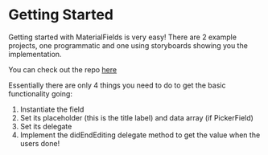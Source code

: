 # Getting Started

Getting started with MaterialFields is very easy! There are 2 example projects, one programmatic and one using storyboards showing you the implementation.

You can check out the repo [here](https://github.com/barbulescualex/MaterialFields)

Essentially there are only 4 things you need to do to get the basic functionality going:

1. Instantiate the field
2. Set its placeholder (this is the title label) and data array (if PickerField)
3. Set its delegate
4. Implement the didEndEditing delegate method to get the value when the users done!
